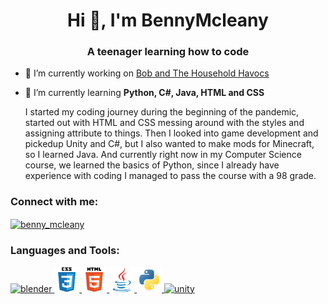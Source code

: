 <h1 align="center">Hi 👋, I'm BennyMcleany</h1>
<h3 align="center">A teenager learning how to code</h3>

- 🔭 I’m currently working on [Bob and The Household Havocs](https://bennymcleany.itch.io/bob-and-the-household-havocs)

- 🌱 I’m currently learning **Python, C#, Java, HTML and CSS**

  I started my coding journey during the beginning of the pandemic, started out with HTML and CSS messing around with the styles and assigning attribute to things.
  Then I looked into game development and pickedup Unity and C#, but I also wanted to make mods for Minecraft, so I learned Java. And currently right now in my
  Computer Science course, we learned the basics of Python, since I already have experience with coding I managed to pass the course with a 98 grade.

<h3 align="left">Connect with me:</h3>
<p align="left">
<a href="https://instagram.com/benny_mcleany" target="blank"><img align="center" src="https://raw.githubusercontent.com/rahuldkjain/github-profile-readme-generator/master/src/images/icons/Social/instagram.svg" alt="benny_mcleany" height="30" width="40" /></a>
</p>

<h3 align="left">Languages and Tools:</h3>
<p align="left"> <a href="https://www.blender.org/" target="_blank" rel="noreferrer"> <img src="https://download.blender.org/branding/community/blender_community_badge_white.svg" alt="blender" width="40" height="40"/> </a> <a href="https://www.w3schools.com/css/" target="_blank" rel="noreferrer"> <img src="https://raw.githubusercontent.com/devicons/devicon/master/icons/css3/css3-original-wordmark.svg" alt="css3" width="40" height="40"/> </a> <a href="https://www.w3.org/html/" target="_blank" rel="noreferrer"> <img src="https://raw.githubusercontent.com/devicons/devicon/master/icons/html5/html5-original-wordmark.svg" alt="html5" width="40" height="40"/> </a> <a href="https://www.java.com" target="_blank" rel="noreferrer"> <img src="https://raw.githubusercontent.com/devicons/devicon/master/icons/java/java-original.svg" alt="java" width="40" height="40"/> </a> <a href="https://www.python.org" target="_blank" rel="noreferrer"> <img src="https://raw.githubusercontent.com/devicons/devicon/master/icons/python/python-original.svg" alt="python" width="40" height="40"/> </a> <a href="https://unity.com/" target="_blank" rel="noreferrer"> <img src="https://www.vectorlogo.zone/logos/unity3d/unity3d-icon.svg" alt="unity" width="40" height="40"/> </a> </p>
